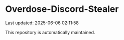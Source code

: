 # Overdose-Discord-Stealer

Last updated: 2025-06-06 02:11:58

This repository is automatically maintained.
